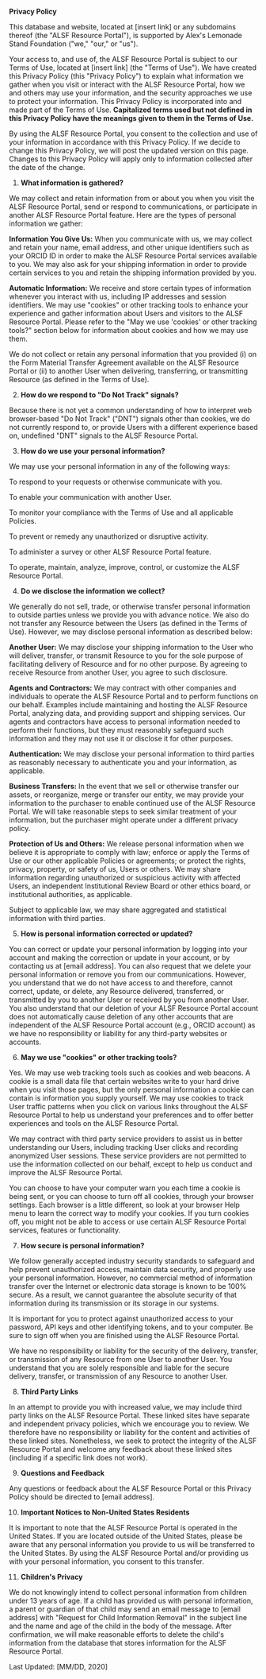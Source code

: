 **Privacy Policy**

This database and website, located at \[insert link\] or any subdomains
thereof (the "ALSF Resource Portal"), is supported by Alex's Lemonade
Stand Foundation ("we," "our," or "us").

Your access to, and use of, the ALSF Resource Portal is subject to our
Terms of Use, located at \[insert link\] (the "Terms of Use"). We have
created this Privacy Policy (this "Privacy Policy") to explain what
information we gather when you visit or interact with the ALSF Resource
Portal, how we and others may use your information, and the security
approaches we use to protect your information. This Privacy Policy is
incorporated into and made part of the Terms of Use. **Capitalized terms
used but not defined in this Privacy Policy have the meanings given to
them in the Terms of Use.**

By using the ALSF Resource Portal, you consent to the collection and use
of your information in accordance with this Privacy Policy. If we decide
to change this Privacy Policy, we will post the updated version on this
page. Changes to this Privacy Policy will apply only to information
collected after the date of the change.

1.  **What information is gathered?**

We may collect and retain information from or about you when you visit
the ALSF Resource Portal, send or respond to communications, or
participate in another ALSF Resource Portal feature. Here are the types
of personal information we gather:

**Information You Give Us:** When you communicate with us, we may
collect and retain your name, email address, and other unique
identifiers such as your ORCID ID in order to make the ALSF Resource
Portal services available to you. We may also ask for your shipping
information in order to provide certain services to you and retain the
shipping information provided by you.

**Automatic Information:** We receive and store certain types of
information whenever you interact with us, including IP addresses and
session identifiers. We may use "cookies" or other tracking tools to
enhance your experience and gather information about Users and visitors
to the ALSF Resource Portal. Please refer to the "May we use \'cookies\'
or other tracking tools?" section below for information about cookies
and how we may use them.

We do not collect or retain any personal information that you provided
(i) on the Form Material Transfer Agreement available on the ALSF
Resource Portal or (ii) to another User when delivering, transferring,
or transmitting Resource (as defined in the Terms of Use).

2.  **How do we respond to "Do Not Track" signals?**

Because there is not yet a common understanding of how to interpret web
browser-based "Do Not Track" ("DNT") signals other than cookies, we do
not currently respond to, or provide Users with a different experience
based on, undefined "DNT" signals to the ALSF Resource Portal.

3.  **How do we use your personal information?**

We may use your personal information in any of the following ways:

To respond to your requests or otherwise communicate with you.

To enable your communication with another User.

To monitor your compliance with the Terms of Use and all applicable
Policies.

To prevent or remedy any unauthorized or disruptive activity.

To administer a survey or other ALSF Resource Portal feature.

To operate, maintain, analyze, improve, control, or customize the ALSF
Resource Portal.

4.  **Do we disclose the information we collect?**

We generally do not sell, trade, or otherwise transfer personal
information to outside parties unless we provide you with advance
notice. We also do not transfer any Resource between the Users (as
defined in the Terms of Use). However, we may disclose personal
information as described below:

**Another User:** We may disclose your shipping information to the User
who will deliver, transfer, or transmit Resource to you for the sole
purpose of facilitating delivery of Resource and for no other purpose.
By agreeing to receive Resource from another User, you agree to such
disclosure.

**Agents and Contractors:** We may contract with other companies and
individuals to operate the ALSF Resource Portal and to perform functions
on our behalf. Examples include maintaining and hosting the ALSF
Resource Portal, analyzing data, and providing support and shipping
services. Our agents and contractors have access to personal information
needed to perform their functions, but they must reasonably safeguard
such information and they may not use it or disclose it for other
purposes.

**Authentication:** We may disclose your personal information to third
parties as reasonably necessary to authenticate you and your
information, as applicable.

**Business Transfers:** In the event that we sell or otherwise transfer
our assets, or reorganize, merge or transfer our entity, we may provide
your information to the purchaser to enable continued use of the ALSF
Resource Portal. We will take reasonable steps to seek similar treatment
of your information, but the purchaser might operate under a different
privacy policy.

**Protection of Us and Others:** We release personal information when we
believe it is appropriate to comply with law; enforce or apply the Terms
of Use or our other applicable Policies or agreements; or protect the
rights, privacy, property, or safety of us, Users or others. We may
share information regarding unauthorized or suspicious activity with
affected Users, an independent Institutional Review Board or other
ethics board, or institutional authorities, as applicable.

Subject to applicable law, we may share aggregated and statistical
information with third parties.

5.  **How is personal information corrected or updated?**

You can correct or update your personal information by logging into your
account and making the correction or update in your account, or by
contacting us at \[email address\]. You can also request that we delete
your personal information or remove you from our communications.
However, you understand that we do not have access to and therefore,
cannot correct, update, or delete, any Resource delivered, transferred,
or transmitted by you to another User or received by you from another
User. You also understand that our deletion of your ALSF Resource Portal
account does not automatically cause deletion of any other accounts that
are independent of the ALSF Resource Portal account (e.g., ORCID
account) as we have no responsibility or liability for any third-party
websites or accounts.

6.  **May we use "cookies" or other tracking tools?**

Yes. We may use web tracking tools such as cookies and web beacons. A
cookie is a small data file that certain websites write to your hard
drive when you visit those pages, but the only personal information a
cookie can contain is information you supply yourself. We may use
cookies to track User traffic patterns when you click on various links
throughout the ALSF Resource Portal to help us understand your
preferences and to offer better experiences and tools on the ALSF
Resource Portal.

We may contract with third party service providers to assist us in
better understanding our Users, including tracking User clicks and
recording anonymized User sessions. These service providers are not
permitted to use the information collected on our behalf, except to help
us conduct and improve the ALSF Resource Portal.

You can choose to have your computer warn you each time a cookie is
being sent, or you can choose to turn off all cookies, through your
browser settings. Each browser is a little different, so look at your
browser Help menu to learn the correct way to modify your cookies. If
you turn cookies off, you might not be able to access or use certain
ALSF Resource Portal services, features or functionality.

7.  **How secure is personal information?**

We follow generally accepted industry security standards to safeguard
and help prevent unauthorized access, maintain data security, and
properly use your personal information. However, no commercial method of
information transfer over the Internet or electronic data storage is
known to be 100% secure. As a result, we cannot guarantee the absolute
security of that information during its transmission or its storage in
our systems.

It is important for you to protect against unauthorized access to your
password, API keys and other identifying tokens, and to your computer.
Be sure to sign off when you are finished using the ALSF Resource
Portal.

We have no responsibility or liability for the security of the delivery,
transfer, or transmission of any Resource from one User to another User.
You understand that you are solely responsible and liable for the secure
delivery, transfer, or transmission of any Resource to another User.

8.  **Third Party Links**

In an attempt to provide you with increased value, we may include third
party links on the ALSF Resource Portal. These linked sites have
separate and independent privacy policies, which we encourage you to
review. We therefore have no responsibility or liability for the content
and activities of these linked sites. Nonetheless, we seek to protect
the integrity of the ALSF Resource Portal and welcome any feedback about
these linked sites (including if a specific link does not work).

9.  **Questions and Feedback**

Any questions or feedback about the ALSF Resource Portal or this Privacy
Policy should be directed to \[email address\].

10. **Important Notices to Non-United States Residents**

It is important to note that the ALSF Resource Portal is operated in the
United States. If you are located outside of the United States, please
be aware that any personal information you provide to us will be
transferred to the United States. By using the ALSF Resource Portal
and/or providing us with your personal information, you consent to this
transfer.

11. **Children\'s Privacy**

We do not knowingly intend to collect personal information from children
under 13 years of age. If a child has provided us with personal
information, a parent or guardian of that child may send an email
message to \[email address\] with "Request for Child Information
Removal" in the subject line and the name and age of the child in the
body of the message. After confirmation, we will make reasonable efforts
to delete the child's information from the database that stores
information for the ALSF Resource Portal.

Last Updated: \[MM/DD, 2020\]
